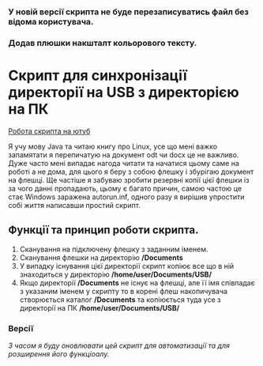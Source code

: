 ### У новій версії скрипта не буде перезаписуватись файл без відома користувача.
### Додав плюшки накшталт кольорового тексту.
# Скрипт для синхронізації директорії на USB з директорією на ПК
[Робота скрипта на ютуб](https://youtu.be/6HIbhMVgN8E)

Я учу мову Java та читаю книгу про Linux, усе що мені важко запамятати я перепичатую на документ odt чи docx це не важливо. Дуже часто мені випадає нагода читати та начатися цьому саме на роботі а не дома, для цього я беру з собою флешку і збурігаю документ на флешці. Ще частіше я забуваю зробити резервні копії цієї флешки із за чого данні пропадають, цьому є багато причин, самою частою це стає Windows заражена autorun.inf, одного разу я вирішив упростити собі життя написавши простий скрипт.

## Функції та принцип роботи скрипта.
1. Сканування на підключену флешку з заданним іменем.
2. Сканування флешки на директорію **/Documents** 
3. У випадку існування цієї директорії скрипт копіює все що в ній знаходиться у директорію **/home/user/Documents/USB/**
4. Якщо директорії **/Documents** не існує на флешці, але її імя співпадає з указаним іменем у скрипту то в корені флеш накопичувача створюється каталог **/Documents** та копіюється туда усе з директорії на ПК **/home/user/Documents/USB/**

### Версії
*З часом  я буду оновлювати цей скрипт для автоматизації та для розширення його функціоалу.*
